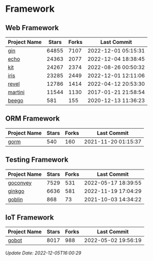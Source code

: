 # Framework

## Web Framework
| Project Name | Stars | Forks | Last Commit |
| ------------ | ----- | ----- | ----------- |
| [gin](https://github.com/gin-gonic/gin) | 64855 | 7107 | 2022-12-01 05:15:31 |
| [echo](https://github.com/labstack/echo) | 24363 | 2077 | 2022-12-04 18:38:45 |
| [kit](https://github.com/go-kit/kit) | 24267 | 2374 | 2022-08-26 00:50:32 |
| [iris](https://github.com/kataras/iris) | 23285 | 2449 | 2022-12-01 12:11:06 |
| [revel](https://github.com/revel/revel) | 12786 | 1414 | 2022-04-12 20:53:30 |
| [martini](https://github.com/go-martini/martini) | 11544 | 1130 | 2017-01-21 21:58:54 |
| [beego](https://github.com/astaxie/beego) | 581 | 155 | 2020-12-13 11:36:23 |

## ORM Framework
| Project Name | Stars | Forks | Last Commit |
| ------------ | ----- | ----- | ----------- |
| [gorm](https://github.com/jinzhu/gorm) | 540 | 160 | 2021-11-20 01:15:37 |

## Testing Framework
| Project Name | Stars | Forks | Last Commit |
| ------------ | ----- | ----- | ----------- |
| [goconvey](https://github.com/smartystreets/goconvey) | 7529 | 531 | 2022-05-17 18:39:55 |
| [ginkgo](https://github.com/onsi/ginkgo) | 6636 | 581 | 2022-11-19 17:04:29 |
| [goblin](https://github.com/franela/goblin) | 868 | 73 | 2021-10-03 14:34:22 |

## IoT Framework
| Project Name | Stars | Forks | Last Commit |
| ------------ | ----- | ----- | ----------- |
| [gobot](https://github.com/hybridgroup/gobot) | 8017 | 988 | 2022-05-02 19:56:19 |

*Update Date: 2022-12-05T16:00:29*